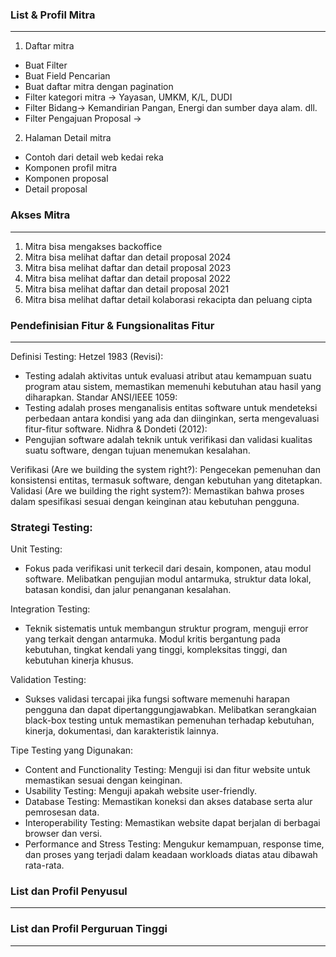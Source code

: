 ### List & Profil Mitra
___
1. Daftar mitra
- Buat Filter
- Buat Field Pencarian
- Buat daftar mitra dengan pagination
- Filter kategori mitra -> Yayasan, UMKM, K/L, DUDI
- Filter Bidang-> Kemandirian Pangan, Energi dan sumber daya alam. dll.
- Filter Pengajuan Proposal ->
2. Halaman Detail mitra 
- Contoh dari detail web kedai reka
- Komponen profil mitra
- Komponen proposal
- Detail proposal
### Akses Mitra
___
1. Mitra bisa mengakses backoffice
2. Mitra bisa melihat daftar dan detail proposal 2024
3. Mitra bisa melihat daftar dan detail proposal 2023
4. Mitra bisa melihat daftar dan detail proposal 2022
5. Mitra bisa melihat daftar dan detail proposal 2021
6. Mitra bisa melihat daftar detail kolaborasi rekacipta dan peluang cipta
### Pendefinisian Fitur & Fungsionalitas Fitur
___
Definisi Testing:
Hetzel 1983 (Revisi):
- Testing adalah aktivitas untuk evaluasi atribut atau kemampuan suatu program atau sistem, memastikan memenuhi kebutuhan atau hasil yang diharapkan.
Standar ANSI/IEEE 1059:
- Testing adalah proses menganalisis entitas software untuk mendeteksi perbedaan antara kondisi yang ada dan diinginkan, serta mengevaluasi fitur-fitur software.
Nidhra & Dondeti (2012):
- Pengujian software adalah teknik untuk verifikasi dan validasi kualitas suatu software, dengan tujuan menemukan kesalahan.

Verifikasi (Are we building the system right?): Pengecekan pemenuhan dan konsistensi entitas, termasuk software, dengan kebutuhan yang ditetapkan.
Validasi (Are we building the right system?): Memastikan bahwa proses dalam spesifikasi sesuai dengan keinginan atau kebutuhan pengguna.

### Strategi Testing:
Unit Testing:
- Fokus pada verifikasi unit terkecil dari desain, komponen, atau modul software.
Melibatkan pengujian modul antarmuka, struktur data lokal, batasan kondisi, dan jalur penanganan kesalahan.

Integration Testing:
- Teknik sistematis untuk membangun struktur program, menguji error yang terkait dengan antarmuka.
Modul kritis bergantung pada kebutuhan, tingkat kendali yang tinggi, kompleksitas tinggi, dan kebutuhan kinerja khusus.

Validation Testing:
- Sukses validasi tercapai jika fungsi software memenuhi harapan pengguna dan dapat dipertanggungjawabkan.
Melibatkan serangkaian black-box testing untuk memastikan pemenuhan terhadap kebutuhan, kinerja, dokumentasi, dan karakteristik lainnya.

Tipe Testing yang Digunakan:
- Content and Functionality Testing:
Menguji isi dan fitur website untuk memastikan sesuai dengan keinginan.
- Usability Testing:
Menguji apakah website user-friendly.
- Database Testing:
Memastikan koneksi dan akses database serta alur pemrosesan data.
- Interoperability Testing:
Memastikan website dapat berjalan di berbagai browser dan versi.
- Performance and Stress Testing:
Mengukur kemampuan, response time, dan proses yang terjadi dalam keadaan workloads diatas atau dibawah rata-rata.

### List dan Profil Penyusul
___
### List dan Profil Perguruan Tinggi
___
